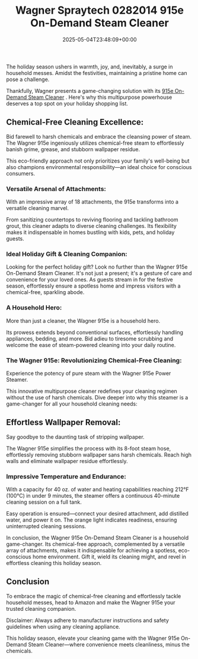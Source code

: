 ﻿---
layout: post
title: Wagner Spraytech 0282014 915e On-Demand Steam Cleaner
date: '2025-05-04T23:48:09+00:00'
categories:
- Fleas
- Product Reviews
tags: []
slug: /wagner-spraytech-0282014-915e-on-demand-steam-cleaner/
lastmod: 2025-05-07T12:21:28+03:00
---

The holiday season ushers in warmth, joy, and, inevitably, a surge in household messes. Amidst the festivities, maintaining a pristine home can pose a challenge.

Thankfully, Wagner presents a game-changing solution with its
[915e On-Demand Steam Cleaner](https://www.amazon.com/dp/B003PGQI3Y?ref=t_ac_view_request_product_image&campaignId=amzn1.campaign.2MQKGZCT0CJXN&linkCode=tr1&tag=1563-20&linkId=amzn1.campaign.2MQKGZCT0CJXN_1701355115069)
. Here's why this multipurpose powerhouse deserves a top spot on your holiday shopping list.
## **Chemical-Free Cleaning Excellence:**
Bid farewell to harsh chemicals and embrace the cleansing power of steam. The Wagner 915e ingeniously utilizes chemical-free steam to effortlessly banish grime, grease, and stubborn wallpaper residue.

This eco-friendly approach not only prioritizes your family's well-being but also champions environmental responsibility—an ideal choice for conscious consumers.
### **Versatile Arsenal of Attachments:**
With an impressive array of 18 attachments, the 915e transforms into a versatile cleaning marvel.

From sanitizing countertops to reviving flooring and tackling bathroom grout, this cleaner adapts to diverse cleaning challenges. Its flexibility makes it indispensable in homes bustling with kids, pets, and holiday guests.
### **Ideal Holiday Gift & Cleaning Companion:**
Looking for the perfect holiday gift? Look no further than the Wagner 915e On-Demand Steam Cleaner. It's not just a present; it's a gesture of care and convenience for your loved ones. As guests stream in for the festive season, effortlessly ensure a spotless home and impress visitors with a chemical-free, sparkling abode.
### **A Household Hero:**
More than just a cleaner, the Wagner 915e is a household hero.

Its prowess extends beyond conventional surfaces, effortlessly handling appliances, bedding, and more. Bid adieu to tiresome scrubbing and welcome the ease of steam-powered cleaning into your daily routine.
### **The Wagner 915e: Revolutionizing Chemical-Free Cleaning:**
Experience the potency of pure steam with the Wagner 915e Power Steamer.

This innovative multipurpose cleaner redefines your cleaning regimen without the use of harsh chemicals. Dive deeper into why this steamer is a game-changer for all your household cleaning needs:
## **Effortless Wallpaper Removal:**
Say goodbye to the daunting task of stripping wallpaper.

The Wagner 915e simplifies the process with its 8-foot steam hose, effortlessly removing stubborn wallpaper sans harsh chemicals. Reach high walls and eliminate wallpaper residue effortlessly.
### **Impressive Temperature and Endurance:**
With a capacity for 40 oz. of water and heating capabilities reaching 212°F (100°C) in under 9 minutes, the steamer offers a continuous 40-minute cleaning session on a full tank.

Easy operation is ensured—connect your desired attachment, add distilled water, and power it on. The orange light indicates readiness, ensuring uninterrupted cleaning sessions.

In conclusion, the Wagner 915e On-Demand Steam Cleaner is a household game-changer. Its chemical-free approach, complemented by a versatile array of attachments, makes it indispensable for achieving a spotless, eco-conscious home environment. Gift it, wield its cleaning might, and revel in effortless cleaning this holiday season.
## Conclusion
To embrace the magic of chemical-free cleaning and effortlessly tackle household messes, head to Amazon and make the Wagner 915e your trusted cleaning companion.

Disclaimer: Always adhere to manufacturer instructions and safety guidelines when using any cleaning appliance.

This holiday season, elevate your cleaning game with the Wagner 915e On-Demand Steam Cleaner—where convenience meets cleanliness, minus the chemicals.